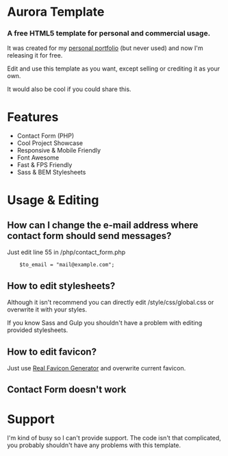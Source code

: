 Aurora Template
===============

### A free HTML5 template for personal and commercial usage.

It was created for my [personal portfolio](http://serafin.io/?utm_source=Aurora-Template&utm_medium=GitHub-Readme&utm_campaign=Freebie) (but never used) and now I'm releasing it for free.

Edit and use this template as you want, except selling or crediting it as your own.


It would also be cool if you could share this.




# Features

- Contact Form (PHP)
- Cool Project Showcase
- Responsive & Mobile Friendly
- Font Awesome
- Fast & FPS Friendly
- Sass & BEM Stylesheets



# Usage & Editing

## How can I change the e-mail address where contact form should send messages?

Just edit line 55 in /php/contact_form.php

```
    $to_email = "mail@example.com";

```



## How to edit stylesheets?

Although it isn't recommend you can directly edit /style/css/global.css or overwrite it with your styles.

If you know Sass and Gulp you shouldn't have a problem with editing provided stylesheets.

## How to edit favicon?

Just use [Real Favicon Generator](http://realfavicongenerator.net/) and overwrite current favicon.

## Contact Form doesn't work




# Support

I'm kind of busy so I can't provide support. The code isn't that complicated, you probably shouldn't have any problems with this template.

